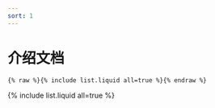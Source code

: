 ```yaml
---
sort: 1
---
```


# 介绍文档

```
{% raw %}{% include list.liquid all=true %}{% endraw %}
```

{% include list.liquid all=true %}
